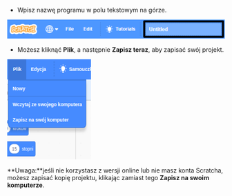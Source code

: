 + Wpisz nazwę programu w polu tekstowym na górze.

![pole tekstowe nazwy projektu scratch](images/name-annotated.png)

+ Możesz kliknąć **Plik**, a następnie **Zapisz teraz**, aby zapisać swój projekt.

![zrzut ekranu](images/save.png)

**Uwaga:**jeśli nie korzystasz z wersji online lub nie masz konta Scratcha, możesz zapisać kopię projektu, klikając zamiast tego **Zapisz na swoim komputerze**.